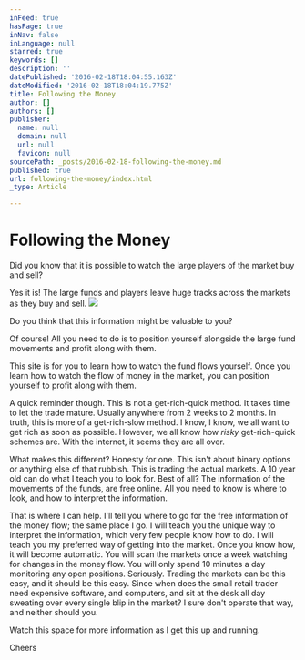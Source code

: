 ```yaml
---
inFeed: true
hasPage: true
inNav: false
inLanguage: null
starred: true
keywords: []
description: ''
datePublished: '2016-02-18T18:04:55.163Z'
dateModified: '2016-02-18T18:04:19.775Z'
title: Following the Money
author: []
authors: []
publisher:
  name: null
  domain: null
  url: null
  favicon: null
sourcePath: _posts/2016-02-18-following-the-money.md
published: true
url: following-the-money/index.html
_type: Article

---
```

# Following the Money

Did you know that it is possible to watch the large players of the market buy and sell? 

Yes it is! The large funds and players leave huge tracks across the markets as they buy and sell. ![](https://the-grid-user-content.s3-us-west-2.amazonaws.com/dfdd7f65-b075-4ff0-b06a-8a82ba32950d.png)

Do you think that this information might be valuable to you? 

Of course! All you need to do is to position yourself alongside the large fund movements and profit along with them. 

This site is for you to learn how to watch the fund flows yourself. Once you learn how to watch the flow of money in the market, you can position yourself to profit along with them. 

A quick reminder though. This is not a get-rich-quick method. It takes time to let the trade mature. Usually anywhere from 2 weeks to 2 months. In truth, this is more of a get-rich-slow method. I know, I know, we all want to get rich as soon as possible. However, we all know how _risky_ get-rich-quick schemes are. With the internet, it seems they are all over. 

What makes this different? Honesty for one. This isn't about binary options or anything else of that rubbish. This is trading the actual markets. A 10 year old can do what I teach you to look for.  Best of all? The information of the movements of the funds, are free online.  All you need to know is where to look, and how to interpret the information. 

That is where I can help. I'll tell you where to go for the free information of the money flow; the same place I go. I will teach you the unique way to interpret the information, which very few people know how to do. I will teach you my preferred way of getting into the market. Once you know how, it will become automatic. You will scan the markets once a week watching for changes in the money flow. You will only spend 10 minutes a day monitoring any open positions. Seriously. Trading the markets can be this easy, and it should be this easy. Since when does the small retail trader need expensive software, and computers, and sit at the desk all day sweating over every single blip in the market? I sure don't operate that way, and neither should you. 

Watch this space for more information as I get this up and running. 

Cheers